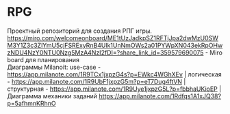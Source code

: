 # RPG 
Проектный репозиторий для создания РПГ игры.  
https://miro.com/welcomeonboard/ME1tUzJadkpSZ1RFTjJpa2dwMzU0SWM3Y1Z3c3ZlYmU5cjFSRExyRnB4Ulk1UnNmOWs2a01PYWpXN043ekRpOHwzNDU4NzY0NTU0Nzg5MzA4NzI2fDI=?share_link_id=359579690075 - Miro board для планирования  
Диаграммы Milanoit:
use-case - https://app.milanote.com/1R9TCx1jxpzG4s?p=EWkc4WGhXEv |
логическая - https://app.milanote.com/1R9UbF1jxpzG5m?p=eT7Dug4ftVN |
структурная - https://app.milanote.com/1R9Uye1jxpzG5L?p=fbbhaUKioEP |
Диаграмма механики заданий https://app.milanote.com/1Rdfqs1A1xJQ38?p=5afhmnKRhnO
